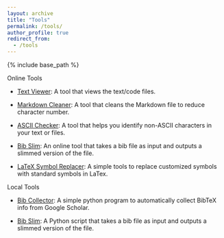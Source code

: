 ```yaml
---
layout: archive
title: "Tools"
permalink: /tools/
author_profile: true
redirect_from:
  - /tools
---
```


{% include base_path %}

Online Tools

* [Text Viewer](https://shawkui.github.io/tools/text_viewer.html): A tool that views the text/code files.

* [Markdown Cleaner](https://shawkui.github.io/tools/md_cleaner.html): A tool that cleans the Markdown file to reduce character number.

* [ASCII Checker](https://shawkui.github.io/tools/ascii_checker.html): A tool that helps you identify non-ASCII characters in your text or files.

* [Bib Slim](https://shawkui.github.io/tools/bib_slimmer.html): An online tool that takes a bib file as input and outputs a slimmed version of the file.

* [LaTeX Symbol Replacer](https://shawkui.github.io/tools/symbol_replacer.html): A simple tools to replace customized symbols with standard symbols in LaTex.


Local Tools

* [Bib Collector](https://github.com/shawkui/bib_collector):  A simple python program to automatically collect BibTeX info from Google Scholar.

* [Bib Slim](https://github.com/shawkui/bib_slim): A Python script that takes a bib file as input and outputs a slimmed version of the file.
